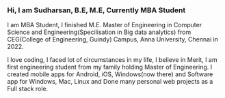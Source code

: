 ### Hi, I am Sudharsan, B.E, M.E, Currently MBA Student

<!--
**developer-sudharsan/developer-sudharsan** is a ✨ _special_ ✨ repository because its `README.md` (this file) appears on your GitHub profile.

Here are some ideas to get you started:

- 🔭 I’m currently working on ...
- 🌱 I’m currently learning ...
- 👯 I’m looking to collaborate on ...
- 🤔 I’m looking for help with ...
- 💬 Ask me about ...
- 📫 How to reach me: ...
- 😄 Pronouns: ...
- ⚡ Fun fact: ...
-->
I am MBA Student, I finished M.E. Master of Engineering in Computer Science and Engineering(Specilisation in Big data analytics) from CEG(College of Engineering, Guindy) Campus, Anna University, Chennai in 2022. 

I love coding, I faced lot of circumstances in my life, I believe in Merit, I am first engineering student from my family holding Master of Engineering. I created mobile apps for Android, iOS, Windows(now there) and Software app for Windows, Mac, Linux and Done many personal web projects as a Full stack role.

